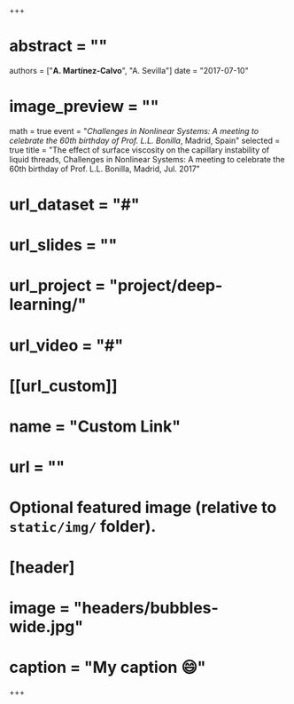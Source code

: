 +++
# abstract = ""
authors = ["**A. Martínez-Calvo**", "A. Sevilla"]
date = "2017-07-10"
# image_preview = ""
math = true
event = "_Challenges in Nonlinear Systems: A meeting to celebrate the 60th birthday of Prof. L.L. Bonilla_, Madrid, Spain"
selected = true
title = "The effect of surface viscosity on the capillary instability of liquid threads, Challenges in Nonlinear Systems: A meeting to celebrate the 60th birthday of Prof. L.L. Bonilla, Madrid, Jul. 2017"
# url_dataset = "#"
# url_slides = ""
# url_project = "project/deep-learning/"
# url_video = "#"

# [[url_custom]]
 # name = "Custom Link"
 # url = ""

# Optional featured image (relative to `static/img/` folder).
# [header]
# image = "headers/bubbles-wide.jpg"
# caption = "My caption :smile:"

+++
